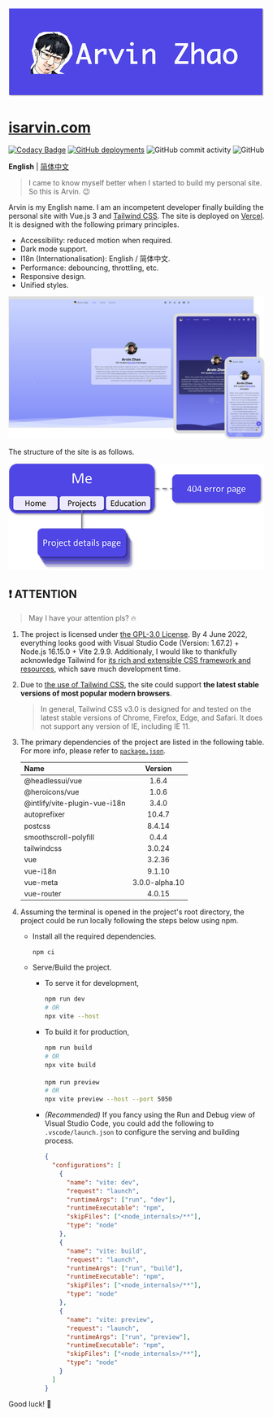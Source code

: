 ![banner.png](./img_README/banner.png)

# [isarvin.com](https://isarvin.com)

[![Codacy Badge](https://app.codacy.com/project/badge/Grade/810eda125dbf4b9d96b81e6c34ec26e6)](https://www.codacy.com/gh/ArvinZJC/isarvin/dashboard?utm_source=github.com&utm_medium=referral&utm_content=ArvinZJC/isarvin&utm_campaign=Badge_Grade)
[![GitHub deployments](https://img.shields.io/github/deployments/ArvinZJC/isarvin/production?label=Vercel&logo=vercel)](https://isarvin.com)
![GitHub commit activity](https://img.shields.io/github/commit-activity/m/ArvinZJC/isarvin)
![GitHub](https://img.shields.io/github/license/ArvinZJC/isarvin)

**English** | [简体中文](./README_zhCN.md)

> I came to know myself better when I started to build my personal site. So this is Arvin. 😉

Arvin is my English name. I am an incompetent developer finally building the personal site with Vue.js 3 and [Tailwind CSS](https://tailwindcss.com/). The site is deployed on [Vercel](https://vercel.com/home). It is designed with the following primary principles.

- Accessibility: reduced motion when required.
- Dark mode support.
- I18n (Internationalisation): English / 简体中文.
- Performance: debouncing, throttling, etc.
- Responsive design.
- Unified styles.

![example.png](./img_README/example.png)

The structure of the site is as follows.

![structure.png](./img_README/structure.png)

## ❗ ATTENTION

> May I have your attention pls? 🔥

1. The project is licensed under [the GPL-3.0 License](./LICENSE). By 4 June 2022, everything looks good with Visual Studio Code (Version: 1.67.2) + Node.js 16.15.0 + Vite 2.9.9. Additionaly, I would like to thankfully acknowledge Tailwind for [its rich and extensible CSS framework and resources](https://tailwindcss.com/resources), which save much development time.
2. Due to [the use of Tailwind CSS](https://tailwindcss.com/docs/browser-support), the site could support **the latest stable versions of most popular modern browsers**.

   > In general, Tailwind CSS v3.0 is designed for and tested on the latest stable versions of Chrome, Firefox, Edge, and Safari. It does not support any version of IE, including IE 11.

3. The primary dependencies of the project are listed in the following table. For more info, please refer to [`package.json`](./package.json).

   | Name                          |    Version     |
   | :---------------------------- | :------------: |
   | @headlessui/vue               |     1.6.4      |
   | @heroicons/vue                |     1.0.6      |
   | @intlify/vite-plugin-vue-i18n |     3.4.0      |
   | autoprefixer                  |     10.4.7     |
   | postcss                       |     8.4.14     |
   | smoothscroll-polyfill         |     0.4.4      |
   | tailwindcss                   |     3.0.24     |
   | vue                           |     3.2.36     |
   | vue-i18n                      |     9.1.10     |
   | vue-meta                      | 3.0.0-alpha.10 |
   | vue-router                    |     4.0.15     |

4. Assuming the terminal is opened in the project's root directory, the project could be run locally following the steps below using npm.

   - Install all the required dependencies.

     ```sh
     npm ci
     ```

   - Serve/Build the project.

     - To serve it for development,

       ```sh
       npm run dev
       # OR
       npx vite --host
       ```

     - To build it for production,

       ```sh
       npm run build
       # OR
       npx vite build

       npm run preview
       # OR
       npx vite preview --host --port 5050
       ```

     - _(Recommended)_ If you fancy using the Run and Debug view of Visual Studio Code, you could add the following to `.vscode/launch.json` to configure the serving and building process.

       ```JSON
       {
         "configurations": [
           {
             "name": "vite: dev",
             "request": "launch",
             "runtimeArgs": ["run", "dev"],
             "runtimeExecutable": "npm",
             "skipFiles": ["<node_internals>/**"],
             "type": "node"
           },
           {
             "name": "vite: build",
             "request": "launch",
             "runtimeArgs": ["run", "build"],
             "runtimeExecutable": "npm",
             "skipFiles": ["<node_internals>/**"],
             "type": "node"
           },
           {
             "name": "vite: preview",
             "request": "launch",
             "runtimeArgs": ["run", "preview"],
             "runtimeExecutable": "npm",
             "skipFiles": ["<node_internals>/**"],
             "type": "node"
           }
         ]
       }
       ```

Good luck! 💖
